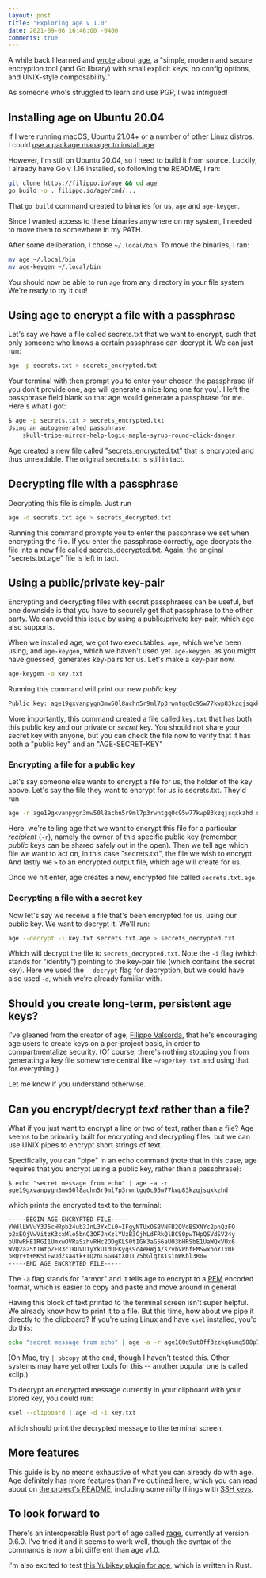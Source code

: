 ```yaml
---
layout: post
title: "Exploring age v 1.0"
date: 2021-09-06 16:46:00 -0400
comments: true
---
```


A while back I learned and [wrote](https://sts10.github.io/2020/09/08/exploring-age-and-rage.html) about [age](https://github.com/FiloSottile/age), a "simple, modern and secure encryption tool (and Go library) with small explicit keys, no config options, and UNIX-style composability." 

As someone who's struggled to learn and use PGP, I was intrigued! 

## Installing age on Ubuntu 20.04

If I were running macOS, Ubuntu 21.04+ or a number of other Linux distros, I could [use a package manager to install age](https://github.com/FiloSottile/age#installation).

However, I'm still on Ubuntu 20.04, so I need to build it from source. Luckily, I already have Go v 1.16 installed, so following the README, I ran:

```bash
git clone https://filippo.io/age && cd age
go build -o . filippo.io/age/cmd/...
```

That `go build` command created to binaries for us, `age` and `age-keygen`. 

Since I wanted access to these binaries anywhere on my system, I needed to move them to somewhere in my PATH.

After some deliberation, I chose `~/.local/bin`. To move the binaries, I ran:

```bash
mv age ~/.local/bin
mv age-keygen ~/.local/bin
```

You should now be able to run `age` from any directory in your file system. We're ready to try it out!

## Using age to encrypt a file with a passphrase 

Let's say we have a file called secrets.txt that we want to encrypt, such that only someone who knows a certain passphrase can decrypt it. We can just run:

```bash
age -p secrets.txt > secrets_encrypted.txt
```

Your terminal with then prompt you to enter your chosen the passphrase (if you don't provide one, age will generate a nice long one for you). I left the passphrase field blank so that age would generate a passphrase for me. Here's what I got:

```bash
$ age -p secrets.txt > secrets_encrypted.txt
Using an autogenerated passphrase:
    skull-tribe-mirror-help-logic-maple-syrup-round-click-danger
```

Age created a new file called "secrets_encrypted.txt" that is encrypted and thus unreadable. The original secrets.txt is still in tact. 

## Decrypting file with a passphrase

Decrypting this file is simple. Just run 

```bash
age -d secrets.txt.age > secrets_decrypted.txt
```

Running this command prompts you to enter the passphrase we set when encrypting the file. If you enter the passphrase correctly, age decrypts the file into a new file called secrets_decrypted.txt. Again, the original "secrets.txt.age" file is left in tact.

## Using a public/private key-pair

Encrypting and decrypting files with secret passphrases can be useful, but one downside is that you have to securely get that passphrase to the other party. We can avoid this issue by using a public/private key-pair, which age also supports. 

When we installed age, we got two executables: `age`, which we've been using, and `age-keygen`, which we haven't used yet. `age-keygen`, as you might have guessed, generates key-pairs for us. Let's make a key-pair now.

```bash
age-keygen -o key.txt
```

Running this command will print our new _public_ key. 

```txt
Public key: age19gxvanpygn3mw50l8achn5r9ml7p3rwntgq0c95w77kwp83kzqjsqxkzhd
```

More importantly, this command created a file called `key.txt` that has both this public key and our private or _secret_ key. You should not share your secret key with anyone, but you can check the file now to verify that it has both a "public key" and an "AGE-SECRET-KEY"

### Encrypting a file for a public key 

Let's say someone else wants to encrypt a file for us, the holder of the key above. Let's say the file they want to encrypt for us is secrets.txt. They'd run 

```bash
age -r age19gxvanpygn3mw50l8achn5r9ml7p3rwntgq0c95w77kwp83kzqjsqxkzhd secrets.txt > secrets.txt.age
```

Here, we're telling age that we want to encrypt this file for a particular _recipient_ (`-r`), namely the owner of this specific public key (remember, _public_ keys can be shared safely out in the open). Then we tell age which file we want to act on, in this case "secrets.txt", the file we wish to encrypt. And lastly we `>` to an encrypted output file, which age will create for us. 

Once we hit enter, age creates a new, encrypted file called `secrets.txt.age`.

### Decrypting a file with a secret key

Now let's say we receive a file that's been encrypted for us, using our public key. We want to decrypt it. We'll run:

```bash
age --decrypt -i key.txt secrets.txt.age > secrets_decrypted.txt
```

Which will decrypt the file to `secrets_decrypted.txt`. Note the `-i` flag (which stands for "identity") pointing to the key-pair file (which contains the secret key). Here we used the `--decrypt` flag for decryption, but we could have also used `-d`, which we're already familiar with. 

## Should you create long-term, persistent age keys?

I've gleaned from the creator of age, [Filippo Valsorda](https://twitter.com/FiloSottile), that he's encouraging age users to create keys on a per-project basis, in order to compartmentalize security. (Of course, there's nothing stopping you from generating a key file somewhere central like `~/age/key.txt` and using that for everything.) 

Let me know if you understand otherwise.

## Can you encrypt/decrypt _text_ rather than a file?

What if you just want to encrypt a line or two of text, rather than a file? Age seems to be primarily built for encrypting and decrypting files, but we can use UNIX pipes to encrypt short strings of text.

Specifically, you can "pipe" in an echo command (note that in this case, age requires that you encrypt using a public key, rather than a passphrase):

```
$ echo "secret message from echo" | age -a -r age19gxvanpygn3mw50l8achn5r9ml7p3rwntgq0c95w77kwp83kzqjsqxkzhd
```

which prints the encrypted text to the terminal:

```txt
-----BEGIN AGE ENCRYPTED FILE-----
YWdlLWVuY3J5cHRpb24ub3JnL3YxCi0+IFgyNTUxOSBVNFB2QVdBSXNYc2pnQzFO
b2xEQjVwVitzK3cxMlo5bnQ3OFJnKzlYUzB3CjhLdFRkQlBCS0pwTHpQSVdSV24y
bU8wRHE1RGI1UmxwOVRaSzhvRHc2ODgKLS0tIGk3aG56aU03bHRSbE1UaWQxVUx6
WVQ2a25tTWtpZFR3cTBUVU1yYkU1dUEKyqs9c4eHWjA/sZvbVPhfFMSwxooYIx0F
pRQr+t+MK5iEwUdZsa4tk+IQznL6GN4tXDIL75bGlqtKIsinWKbl3R0=
-----END AGE ENCRYPTED FILE-----
```

The `-a` flag stands for "armor" and it tells age to encrypt to a [PEM](https://en.wikipedia.org/wiki/Privacy-Enhanced_Mail) encoded format, which is easier to copy and paste and move around in general. 

Having this block of text printed to the terminal screen isn't super helpful. We already know how to print it to a file. But this time, how about we pipe it directly to the clipboard? If you're using Linux and have `xsel` installed, you'd do this:

```bash
echo "secret message from echo" | age -a -r age180d9ut0ff3zzkq6umq588p7zlqqetuf8nhxxfhsysmg4hjyt55lsjraysp | xsel --clipboard
```

(On Mac, try `| pbcopy` at the end, though I haven't tested this. Other systems may have yet other tools for this -- another popular one is called xclip.)

To decrypt an encrypted message currently in your clipboard with your stored key, you could run:

```bash
xsel --clipboard | age -d -i key.txt
```

which should print the decrypted message to the terminal screen.

## More features

This guide is by no means exhaustive of what you can already do with age. Age definitely has more features than I've outlined here, which you can read about on [the project's README](https://github.com/FiloSottile/age#readme), including some nifty things with [SSH keys](https://github.com/FiloSottile/age#ssh-keys).

## To look forward to 

There's an interoperable Rust port of age called [rage](https://github.com/str4d/rage/), currently at version 0.6.0. I've tried it and it seems to work well, though the syntax of the commands is now a bit different than age v1.0.

I'm also excited to test [this Yubikey plugin for age](https://github.com/str4d/age-plugin-yubikey), which is written in Rust.
